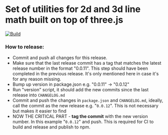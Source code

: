 # Set of utilities for 2d and 3d line math built on top of three.js

[![Build](https://github.com/Immugio/three-math-extensions/actions/workflows/build.yml/badge.svg)](https://github.com/Immugio/three-math-extensions/actions/workflows/build.yml)

### How to release:
- Commit and push all changes for this release.
- Make sure that the last release commit has a tag that matches the latest release number in the format "0.0.11". This step should have been completed in the previous release. It's only mentioned here in case it's for any reason missing.
- Bump up version in package.json e.g. "0.0.11" -> "0.0.12"
- Run "version" script, it should add the new commits since the last release into `CHANGELOG.md`
- Commit and push the changes in `package.json` and `CHANGELOG.md`, ideally, call the commit as the new release e.g. "`0.0.12`". This is not necessary but makes it easier to find
- NOW THE CRITICAL PART - **tag the commit** with the new version number. In this example "`0.0.12`" and push. This is required for CI to build and release and publish to npm.